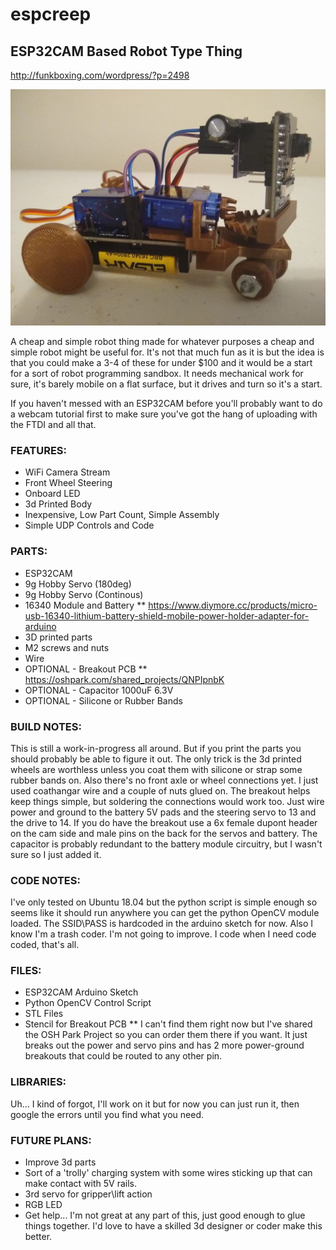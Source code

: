 # espcreep

## ESP32CAM Based Robot Type Thing
http://funkboxing.com/wordpress/?p=2498

![espcreep](/images/espcreep.jpg)

A cheap and simple robot thing made for whatever purposes a cheap and simple robot might be useful for.
It's not that much fun as it is but the idea is that you could make a 3-4 of these for under $100 and 
it would be a start for a sort of robot programming sandbox. It needs mechanical work for sure, it's barely mobile on a flat surface, but it drives and turn so it's a start.

If you haven't messed with an ESP32CAM before you'll probably want to do a webcam tutorial first to make sure you've got the hang of uploading with the FTDI and all that.

### FEATURES:
* WiFi Camera Stream
* Front Wheel Steering
* Onboard LED
* 3d Printed Body
* Inexpensive, Low Part Count, Simple Assembly
* Simple UDP Controls and Code

### PARTS:
* ESP32CAM
* 9g Hobby Servo (180deg)
* 9g Hobby Servo (Continous)
* 16340 Module and Battery
** https://www.diymore.cc/products/micro-usb-16340-lithium-battery-shield-mobile-power-holder-adapter-for-arduino
* 3D printed parts
* M2 screws and nuts
* Wire
* OPTIONAL - Breakout PCB
** https://oshpark.com/shared_projects/QNPIpnbK
* OPTIONAL - Capacitor 1000uF 6.3V
* OPTIONAL - Silicone or Rubber Bands

### BUILD NOTES:
This is still a work-in-progress all around.
But if you print the parts you should probably be able to figure it out.
The only trick is the 3d printed wheels are worthless unless you coat them with silicone or strap some rubber bands on.
Also there's no front axle or wheel connections yet. I just used coathangar wire and a couple of nuts glued on.
The breakout helps keep things simple, but soldering the connections would work too. Just wire power and ground to the battery 5V pads and the steering servo to 13 and the drive to 14. If you do have the breakout use a 6x female dupont header on the cam side and male pins on the back for the servos and battery. The capacitor is probably redundant to the battery module circuitry, but I wasn't sure so I just added it.

### CODE NOTES:
I've only tested on Ubuntu 18.04 but the python script is simple enough so seems like it should run anywhere you can get the python OpenCV module loaded.
The SSID\PASS is hardcoded in the arduino sketch for now.
Also I know I'm a trash coder. I'm not going to improve. I code when I need code coded, that's all.

### FILES:
* ESP32CAM Arduino Sketch
* Python OpenCV Control Script
* STL Files
* Stencil for Breakout PCB
** I can't find them right now but I've shared the OSH Park Project so you can order them there if you want. It just breaks out the power and servo pins and has 2 more power-ground breakouts that could be routed to any other pin. 

### LIBRARIES:
Uh... I kind of forgot, I'll work on it but for now you can just run it, then google the errors until you find what you need.

### FUTURE PLANS:
* Improve 3d parts
* Sort of a 'trolly' charging system with some wires sticking up that can make contact with 5V rails.
* 3rd servo for gripper\lift action
* RGB LED
* Get help... I'm not great at any part of this, just good enough to glue things together. I'd love to have a skilled 3d designer or coder make this better.


